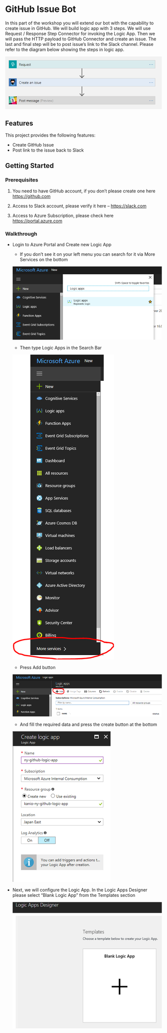 # GitHub Issue Bot 

In this part of the workshop you will extend our bot with the capability to create issue in GitHub. 
We will build logic app with 3 steps. We will use Request / Response Step Connector for invoking the Logic App. Then we will pass the HTTP payload to GitHub Connector and create an issue. 
The last and final step will be to post issue’s link to the Slack channel. Please refer to the diagram below showing the steps in logic app.

![Architecture](Content/Images/1-Architecutre.png)

## Features

This project  provides the following features:

* Create GitHub Issue 
* Post link to the issue back to Slack

## Getting Started

### Prerequisites

1.	You need to have GitHub account, if you don’t please create one here https://github.com

2.	Access to Slack account, please verify it here – https://slack.com

3.	Access to Azure Subscription, please check here https://portal.azure.com


### Walkthrough 

- Login to Azure Portal and Create new Logic App

  - If you don’t see it on your left menu you can search for it via More Services on the bottom
  
  ![Azure Menu](Content/Images/2-AzureLogicApps.png)
  
  - Then type Logic Apps in the Search Bar 
  
  ![Logic App Search](Content/Images/3-AzureMenu.png)
  
  - Press Add button
  
  ![Add Logic App](Content/Images/4-AzureCreateLogicApp.png)
  
  - And fill the required data and press the create button at the bottom
  
  ![Logic App Parameters](Content/Images/5-LogicAppParameters.png)
  
- Next, we will configure the Logic App. In the Logic Apps Designer please select “Blank Logic App” from the Templates section
  
  ![Logic App Parameters](Content/Images/6-LogicAppBlankTemplate.png)
  


